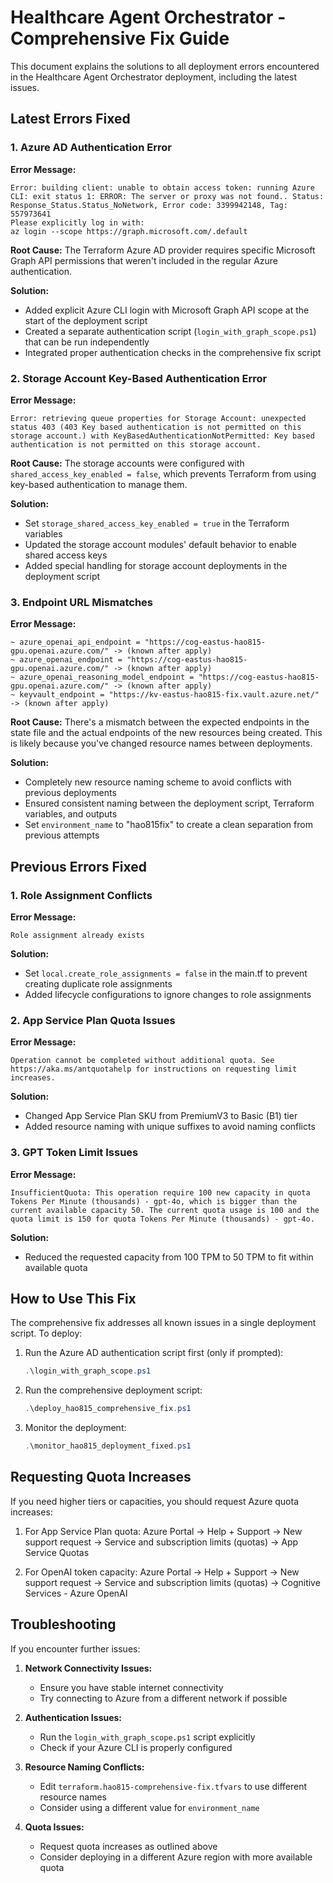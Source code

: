 # Healthcare Agent Orchestrator - Comprehensive Fix Guide

This document explains the solutions to all deployment errors encountered in the Healthcare Agent Orchestrator deployment, including the latest issues.

## Latest Errors Fixed

### 1. Azure AD Authentication Error

**Error Message:**
```
Error: building client: unable to obtain access token: running Azure CLI: exit status 1: ERROR: The server or proxy was not found.. Status: Response_Status.Status_NoNetwork, Error code: 3399942148, Tag: 557973641
Please explicitly log in with:
az login --scope https://graph.microsoft.com/.default
```

**Root Cause:**
The Terraform Azure AD provider requires specific Microsoft Graph API permissions that weren't included in the regular Azure authentication.

**Solution:**
- Added explicit Azure CLI login with Microsoft Graph API scope at the start of the deployment script
- Created a separate authentication script (`login_with_graph_scope.ps1`) that can be run independently
- Integrated proper authentication checks in the comprehensive fix script

### 2. Storage Account Key-Based Authentication Error

**Error Message:**
```
Error: retrieving queue properties for Storage Account: unexpected status 403 (403 Key based authentication is not permitted on this storage account.) with KeyBasedAuthenticationNotPermitted: Key based authentication is not permitted on this storage account.
```

**Root Cause:**
The storage accounts were configured with `shared_access_key_enabled = false`, which prevents Terraform from using key-based authentication to manage them.

**Solution:**
- Set `storage_shared_access_key_enabled = true` in the Terraform variables
- Updated the storage account modules' default behavior to enable shared access keys
- Added special handling for storage account deployments in the deployment script

### 3. Endpoint URL Mismatches

**Error Message:**
```
~ azure_openai_api_endpoint = "https://cog-eastus-hao815-gpu.openai.azure.com/" -> (known after apply)
~ azure_openai_endpoint = "https://cog-eastus-hao815-gpu.openai.azure.com/" -> (known after apply)
~ azure_openai_reasoning_model_endpoint = "https://cog-eastus-hao815-gpu.openai.azure.com/" -> (known after apply)
~ keyvault_endpoint = "https://kv-eastus-hao815-fix.vault.azure.net/" -> (known after apply)
```

**Root Cause:**
There's a mismatch between the expected endpoints in the state file and the actual endpoints of the new resources being created. This is likely because you've changed resource names between deployments.

**Solution:**
- Completely new resource naming scheme to avoid conflicts with previous deployments
- Ensured consistent naming between the deployment script, Terraform variables, and outputs
- Set `environment_name` to "hao815fix" to create a clean separation from previous attempts

## Previous Errors Fixed

### 1. Role Assignment Conflicts

**Error Message:**
```
Role assignment already exists
```

**Solution:**
- Set `local.create_role_assignments = false` in the main.tf to prevent creating duplicate role assignments
- Added lifecycle configurations to ignore changes to role assignments

### 2. App Service Plan Quota Issues

**Error Message:**
```
Operation cannot be completed without additional quota. See https://aka.ms/antquotahelp for instructions on requesting limit increases.
```

**Solution:**
- Changed App Service Plan SKU from PremiumV3 to Basic (B1) tier
- Added resource naming with unique suffixes to avoid naming conflicts

### 3. GPT Token Limit Issues

**Error Message:**
```
InsufficientQuota: This operation require 100 new capacity in quota Tokens Per Minute (thousands) - gpt-4o, which is bigger than the current available capacity 50. The current quota usage is 100 and the quota limit is 150 for quota Tokens Per Minute (thousands) - gpt-4o.
```

**Solution:**
- Reduced the requested capacity from 100 TPM to 50 TPM to fit within available quota

## How to Use This Fix

The comprehensive fix addresses all known issues in a single deployment script. To deploy:

1. Run the Azure AD authentication script first (only if prompted):
   ```powershell
   .\login_with_graph_scope.ps1
   ```

2. Run the comprehensive deployment script:
   ```powershell
   .\deploy_hao815_comprehensive_fix.ps1
   ```

3. Monitor the deployment:
   ```powershell
   .\monitor_hao815_deployment_fixed.ps1
   ```

## Requesting Quota Increases

If you need higher tiers or capacities, you should request Azure quota increases:

1. For App Service Plan quota: Azure Portal → Help + Support → New support request → Service and subscription limits (quotas) → App Service Quotas

2. For OpenAI token capacity: Azure Portal → Help + Support → New support request → Service and subscription limits (quotas) → Cognitive Services - Azure OpenAI

## Troubleshooting

If you encounter further issues:

1. **Network Connectivity Issues:**
   - Ensure you have stable internet connectivity
   - Try connecting to Azure from a different network if possible

2. **Authentication Issues:**
   - Run the `login_with_graph_scope.ps1` script explicitly
   - Check if your Azure CLI is properly configured

3. **Resource Naming Conflicts:**
   - Edit `terraform.hao815-comprehensive-fix.tfvars` to use different resource names
   - Consider using a different value for `environment_name`

4. **Quota Issues:**
   - Request quota increases as outlined above
   - Consider deploying in a different Azure region with more available quota
